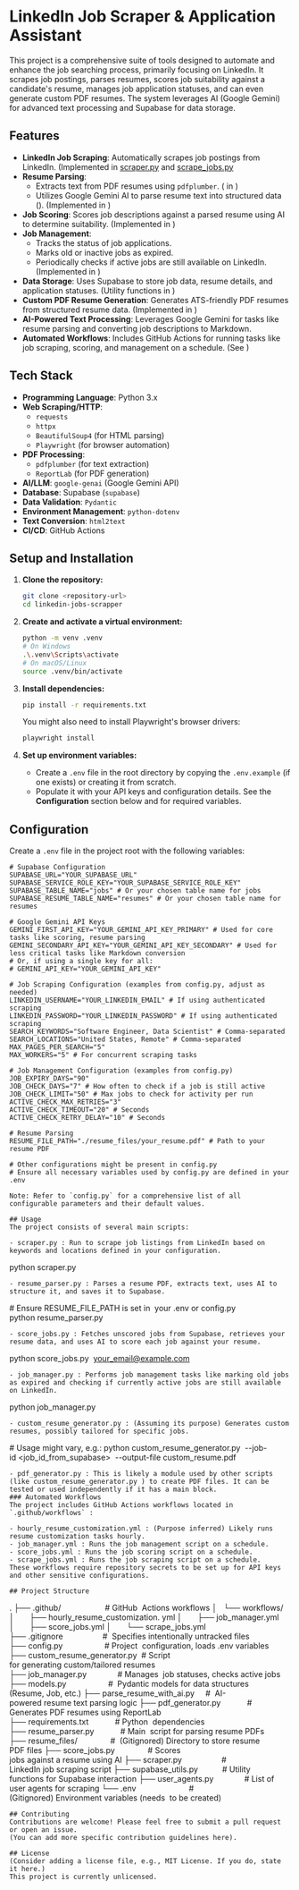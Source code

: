 # LinkedIn Job Scraper & Application Assistant

This project is a comprehensive suite of tools designed to automate and enhance the job searching process, primarily focusing on LinkedIn. It scrapes job postings, parses resumes, scores job suitability against a candidate's resume, manages job application statuses, and can even generate custom PDF resumes. The system leverages AI (Google Gemini) for advanced text processing and Supabase for data storage.

## Features

- **LinkedIn Job Scraping**: Automatically scrapes job postings from LinkedIn. (Implemented in [scraper.py](scraper.py) and [scrape_jobs.py](scrape_jobs.py)
- **Resume Parsing**:
  - Extracts text from PDF resumes using `pdfplumber`. (<mcsymbol name="extract_text_from_pdf" filename="resume_parser.py" path="d:\dev\linkedin-jobs-scrapper\resume_parser.py" startline="10" type="function"></mcsymbol> in <mcfile name="resume_parser.py" path="d:\dev\linkedin-jobs-scrapper\resume_parser.py"></mcfile>)
  - Utilizes Google Gemini AI to parse resume text into structured data (<mcsymbol name="Resume" filename="models.py" path="d:\dev\linkedin-jobs-scrapper\models.py" startline="34" type="class"></mcsymbol>). (Implemented in <mcfile name="parse_resume_with_ai.py" path="d:\dev\linkedin-jobs-scrapper\parse_resume_with_ai.py"></mcfile>)
- **Job Scoring**: Scores job descriptions against a parsed resume using AI to determine suitability. (Implemented in <mcfile name="score_jobs.py" path="d:\dev\linkedin-jobs-scrapper\score_jobs.py"></mcfile>)
- **Job Management**:
  - Tracks the status of job applications.
  - Marks old or inactive jobs as expired.
  - Periodically checks if active jobs are still available on LinkedIn.
    (Implemented in <mcfile name="job_manager.py" path="d:\dev\linkedin-jobs-scrapper\job_manager.py"></mcfile>)
- **Data Storage**: Uses Supabase to store job data, resume details, and application statuses. (Utility functions in <mcfile name="supabase_utils.py" path="d:\dev\linkedin-jobs-scrapper\supabase_utils.py"></mcfile>)
- **Custom PDF Resume Generation**: Generates ATS-friendly PDF resumes from structured resume data. (Implemented in <mcfile name="pdf_generator.py" path="d:\dev\linkedin-jobs-scrapper\pdf_generator.py"></mcfile>)
- **AI-Powered Text Processing**: Leverages Google Gemini for tasks like resume parsing and converting job descriptions to Markdown.
- **Automated Workflows**: Includes GitHub Actions for running tasks like job scraping, scoring, and management on a schedule. (See <mcfolder name="workflows" path="d:\dev\linkedin-jobs-scrapper\.github\workflows"></mcfolder>)

## Tech Stack

- **Programming Language**: Python 3.x
- **Web Scraping/HTTP**:
  - `requests`
  - `httpx`
  - `BeautifulSoup4` (for HTML parsing)
  - `Playwright` (for browser automation)
- **PDF Processing**:
  - `pdfplumber` (for text extraction)
  - `ReportLab` (for PDF generation)
- **AI/LLM**: `google-genai` (Google Gemini API)
- **Database**: Supabase (`supabase`)
- **Data Validation**: `Pydantic`
- **Environment Management**: `python-dotenv`
- **Text Conversion**: `html2text`
- **CI/CD**: GitHub Actions

## Setup and Installation

1.  **Clone the repository:**

    ```bash
    git clone <repository-url>
    cd linkedin-jobs-scrapper
    ```

2.  **Create and activate a virtual environment:**

    ```bash
    python -m venv .venv
    # On Windows
    .\.venv\Scripts\activate
    # On macOS/Linux
    source .venv/bin/activate
    ```

3.  **Install dependencies:**

    ```bash
    pip install -r requirements.txt
    ```

    You might also need to install Playwright's browser drivers:

    ```bash
    playwright install
    ```

4.  **Set up environment variables:**
    - Create a `.env` file in the root directory by copying the `.env.example` (if one exists) or creating it from scratch.
    - Populate it with your API keys and configuration details. See the **Configuration** section below and <mcfile name="config.py" path="d:\dev\linkedin-jobs-scrapper\config.py"></mcfile> for required variables.

## Configuration

Create a `.env` file in the project root with the following variables:

```env
# Supabase Configuration
SUPABASE_URL="YOUR_SUPABASE_URL"
SUPABASE_SERVICE_ROLE_KEY="YOUR_SUPABASE_SERVICE_ROLE_KEY"
SUPABASE_TABLE_NAME="jobs" # Or your chosen table name for jobs
SUPABASE_RESUME_TABLE_NAME="resumes" # Or your chosen table name for resumes

# Google Gemini API Keys
GEMINI_FIRST_API_KEY="YOUR_GEMINI_API_KEY_PRIMARY" # Used for core tasks like scoring, resume parsing
GEMINI_SECONDARY_API_KEY="YOUR_GEMINI_API_KEY_SECONDARY" # Used for less critical tasks like Markdown conversion
# Or, if using a single key for all:
# GEMINI_API_KEY="YOUR_GEMINI_API_KEY"

# Job Scraping Configuration (examples from config.py, adjust as needed)
LINKEDIN_USERNAME="YOUR_LINKEDIN_EMAIL" # If using authenticated scraping
LINKEDIN_PASSWORD="YOUR_LINKEDIN_PASSWORD" # If using authenticated scraping
SEARCH_KEYWORDS="Software Engineer, Data Scientist" # Comma-separated
SEARCH_LOCATIONS="United States, Remote" # Comma-separated
MAX_PAGES_PER_SEARCH="5"
MAX_WORKERS="5" # For concurrent scraping tasks

# Job Management Configuration (examples from config.py)
JOB_EXPIRY_DAYS="90"
JOB_CHECK_DAYS="7" # How often to check if a job is still active
JOB_CHECK_LIMIT="50" # Max jobs to check for activity per run
ACTIVE_CHECK_MAX_RETRIES="3"
ACTIVE_CHECK_TIMEOUT="20" # Seconds
ACTIVE_CHECK_RETRY_DELAY="10" # Seconds

# Resume Parsing
RESUME_FILE_PATH="./resume_files/your_resume.pdf" # Path to your resume PDF

# Other configurations might be present in config.py
# Ensure all necessary variables used by config.py are defined in your .env

Note: Refer to `config.py` for a comprehensive list of all configurable parameters and their default values.

## Usage
The project consists of several main scripts:

- scraper.py : Run to scrape job listings from LinkedIn based on keywords and locations defined in your configuration.
```

python scraper.py

```
- resume_parser.py : Parses a resume PDF, extracts text, uses AI to structure it, and saves it to Supabase.
```

# Ensure RESUME_FILE_PATH is set in 
your .env or config.py
python resume_parser.py

```
- score_jobs.py : Fetches unscored jobs from Supabase, retrieves your resume data, and uses AI to score each job against your resume.
```

python score_jobs.py 
your_email@example.com

```(Replace your_email@example.com with the email associated with your parsed resume in Supabase).
- job_manager.py : Performs job management tasks like marking old jobs as expired and checking if currently active jobs are still available on LinkedIn.
```

python job_manager.py

```
- custom_resume_generator.py : (Assuming its purpose) Generates custom resumes, possibly tailored for specific jobs.
```

# Usage might vary, e.g.:
python custom_resume_generator.py 
--job-id <job_id_from_supabase> 
--output-file custom_resume.pdf

```
- pdf_generator.py : This is likely a module used by other scripts (like custom_resume_generator.py ) to create PDF files. It can be tested or used independently if it has a main block.
### Automated Workflows
The project includes GitHub Actions workflows located in `.github/workflows` :

- hourly_resume_customization.yml : (Purpose inferred) Likely runs resume customization tasks hourly.
- job_manager.yml : Runs the job management script on a schedule.
- score_jobs.yml : Runs the job scoring script on a schedule.
- scrape_jobs.yml : Runs the job scraping script on a schedule.
These workflows require repository secrets to be set up for API keys and other sensitive configurations.

## Project Structure
```

.
├── .github/                    # GitHub 
Actions workflows
│   └── workflows/
│       ├── hourly_resume_customization.
yml
│       ├── job_manager.yml
│       ├── score_jobs.yml
│       └── scrape_jobs.yml
├── .gitignore                  # 
Specifies intentionally untracked files
├── config.py                   # Project 
configuration, loads .env variables
├── custom_resume_generator.py  # Script 
for generating custom/tailored resumes
├── job_manager.py              # Manages 
job statuses, checks active jobs
├── models.py                   # 
Pydantic models for data structures 
(Resume, Job, etc.)
├── parse_resume_with_ai.py     # 
AI-powered resume text parsing logic
├── pdf_generator.py            # 
Generates PDF resumes using ReportLab
├── requirements.txt            # Python 
dependencies
├── resume_parser.py            # Main 
script for parsing resume PDFs
├── resume_files/               # 
(Gitignored) Directory to store resume 
PDF files
├── score_jobs.py               # Scores 
jobs against a resume using AI
├── scraper.py                  # 
LinkedIn job scraping script
├── supabase_utils.py           # Utility 
functions for Supabase interaction
├── user_agents.py              # List of 
user agents for scraping
└── .env                        # 
(Gitignored) Environment variables (needs 
to be created)

```
## Contributing
Contributions are welcome! Please feel free to submit a pull request or open an issue.
(You can add more specific contribution guidelines here).

## License
(Consider adding a license file, e.g., MIT License. If you do, state it here.)
This project is currently unlicensed.
```
